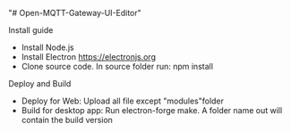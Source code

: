 "# Open-MQTT-Gateway-UI-Editor" 

Install guide
- Install Node.js
- Install Electron https://electronjs.org
- Clone source code. In source folder run: npm install

Deploy and Build
- Deploy for Web: Upload all file except "modules"folder
- Build for desktop app: Run electron-forge make. A folder name out will contain the build version


